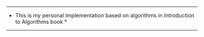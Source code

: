 *********************************************************************************************
* This is my personal implementation based on algorithms in Introduction to Algorithms book * 
*********************************************************************************************
